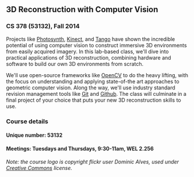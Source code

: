 3D Reconstruction with Computer Vision
--------------------------------------
### CS 378 (53132), Fall 2014

Projects like [Photosynth](http://photosynth.net/), [Kinect](http://en.wikipedia.org/wiki/Kinect), and [Tango](https://www.google.com/atap/projecttango/#project) have shown the incredible potential of using computer vision to construct immersive 3D environments from easily acquired imagery. In this lab-based class, we'll dive into practical applications of 3D reconstruction, combining hardware and software to build our own 3D environments from scratch. 

We'll use open-source frameworks like [OpenCV](http://opencv.org/) to do the heavy lifting, with the focus on understanding and applying state-of-the art approaches to geometric computer vision. Along the way, we'll use industry standard revision management tools like [Git](http://git-scm.com/) and [Github](http://github.com). The class will culminate in a final project of your choice that puts your new 3D reconstruction skills to use.

### Course details

#### Unique number: 53132

#### Meetings: Tuesdays and Thursdays, 9:30-11am, WEL 2.256

###### Note: the course logo is copyright flickr user Dominic Alves, used under [Creative Commons](https://creativecommons.org/licenses/by/2.0/) license.
